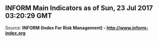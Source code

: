 ## INFORM Main Indicators as of Sun, 23 Jul 2017 03:20:29 GMT

Source: **INFORM (Index For Risk Management) - http://www.inform-index.org**